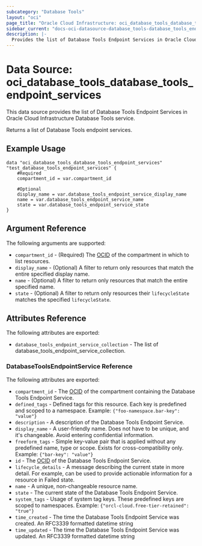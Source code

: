 ```yaml
---
subcategory: "Database Tools"
layout: "oci"
page_title: "Oracle Cloud Infrastructure: oci_database_tools_database_tools_endpoint_services"
sidebar_current: "docs-oci-datasource-database_tools-database_tools_endpoint_services"
description: |-
  Provides the list of Database Tools Endpoint Services in Oracle Cloud Infrastructure Database Tools service
---
```


# Data Source: oci_database_tools_database_tools_endpoint_services
This data source provides the list of Database Tools Endpoint Services in Oracle Cloud Infrastructure Database Tools service.

Returns a list of Database Tools endpoint services.


## Example Usage

```hcl
data "oci_database_tools_database_tools_endpoint_services" "test_database_tools_endpoint_services" {
	#Required
	compartment_id = var.compartment_id

	#Optional
	display_name = var.database_tools_endpoint_service_display_name
	name = var.database_tools_endpoint_service_name
	state = var.database_tools_endpoint_service_state
}
```

## Argument Reference

The following arguments are supported:

* `compartment_id` - (Required) The [OCID](https://docs.cloud.oracle.com/iaas/Content/General/Concepts/identifiers.htm) of the compartment in which to list resources.
* `display_name` - (Optional) A filter to return only resources that match the entire specified display name.
* `name` - (Optional) A filter to return only resources that match the entire specified name.
* `state` - (Optional) A filter to return only resources their `lifecycleState` matches the specified `lifecycleState`.


## Attributes Reference

The following attributes are exported:

* `database_tools_endpoint_service_collection` - The list of database_tools_endpoint_service_collection.

### DatabaseToolsEndpointService Reference

The following attributes are exported:

* `compartment_id` - The [OCID](https://docs.cloud.oracle.com/iaas/Content/General/Concepts/identifiers.htm) of the compartment containing the Database Tools Endpoint Service.
* `defined_tags` - Defined tags for this resource. Each key is predefined and scoped to a namespace. Example: `{"foo-namespace.bar-key": "value"}` 
* `description` - A description of the Database Tools Endpoint Service.
* `display_name` - A user-friendly name. Does not have to be unique, and it's changeable. Avoid entering confidential information.
* `freeform_tags` - Simple key-value pair that is applied without any predefined name, type or scope. Exists for cross-compatibility only. Example: `{"bar-key": "value"}` 
* `id` - The [OCID](https://docs.cloud.oracle.com/iaas/Content/General/Concepts/identifiers.htm) of the Database Tools Endpoint Service.
* `lifecycle_details` - A message describing the current state in more detail. For example, can be used to provide actionable information for a resource in Failed state.
* `name` - A unique, non-changeable resource name.
* `state` - The current state of the Database Tools Endpoint Service.
* `system_tags` - Usage of system tag keys. These predefined keys are scoped to namespaces. Example: `{"orcl-cloud.free-tier-retained": "true"}` 
* `time_created` - The time the Database Tools Endpoint Service was created. An RFC3339 formatted datetime string
* `time_updated` - The time the Database Tools Endpoint Service was updated. An RFC3339 formatted datetime string


